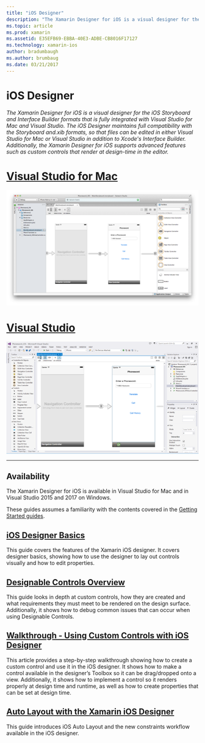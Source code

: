 ```yaml
---
title: "iOS Designer"
description: "The Xamarin Designer for iOS is a visual designer for the iOS Storyboard and Interface Builder formats that is fully integrated with Visual Studio for Mac and Visual Studio. The iOS Designer maintains full compatibility with the Storyboard and.xib formats, so that files can be edited in either Visual Studio for Mac or Visual Studio in addition to Xcode's Interface Builder. Additionally, the Xamarin Designer for iOS supports advanced features such as custom controls that render at design-time in the editor."
ms.topic: article
ms.prod: xamarin
ms.assetid: E35EFB69-EBBA-40E3-ADBE-CB8016F17127
ms.technology: xamarin-ios
author: bradumbaugh
ms.author: brumbaug
ms.date: 03/21/2017
---
```


# iOS Designer

_The Xamarin Designer for iOS is a visual designer for the iOS Storyboard and Interface Builder formats that is fully integrated with Visual Studio for Mac and Visual Studio. The iOS Designer maintains full compatibility with the Storyboard and.xib formats, so that files can be edited in either Visual Studio for Mac or Visual Studio in addition to Xcode's Interface Builder. Additionally, the Xamarin Designer for iOS supports advanced features such as custom controls that render at design-time in the editor._

# [Visual Studio for Mac](#tab/vsmac)


[![](images/designer-new1.png "The iOS Designer")](images/designer-new1.png#lightbox)


# [Visual Studio](#tab/vswin)


[![](images/designer-vs.png "The iOS Designer")](images/designer-vs.png#lightbox)


-----

## Availability

The Xamarin Designer for iOS is available in Visual Studio for Mac and in Visual Studio 2015 and 2017 on Windows.

These guides assumes a familiarity with the contents covered in the [Getting Started guides](~/ios/get-started/index.md).


## [iOS Designer Basics](introduction.md)

This guide covers the features of the Xamarin iOS designer. It covers designer basics, showing how to use the designer to lay out controls visually and how to edit properties.

##  [Designable Controls Overview](ios-designable-controls-overview.md)

This guide looks in depth at custom controls, how they are created and what requirements they must meet to be rendered on the design surface. Additionally, it shows how to debug common issues that can occur when using Designable Controls.

##  [Walkthrough - Using Custom Controls with iOS Designer](ios-designable-controls-walkthrough.md)

This article provides a step-by-step walkthrough showing how to create a custom control and use it in the iOS designer. It shows how to make a control available in the designer’s Toolbox so it can be drag/dropped onto a view. Additionally, it shows how to implement a control so it renders properly at design time and runtime, as well as how to create properties that can be set at design time.

##  [Auto Layout with the Xamarin iOS Designer](designer-auto-layout.md)

This guide introduces iOS Auto Layout and the new constraints workflow available in the iOS designer.
